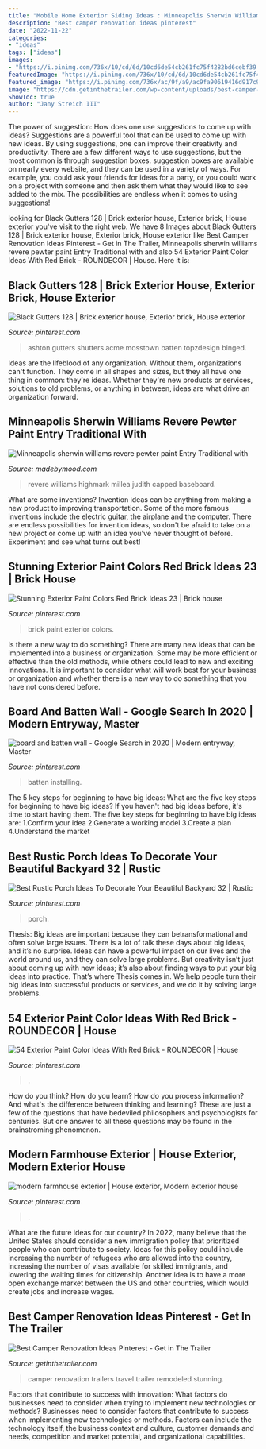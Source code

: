 ```yaml
---
title: "Mobile Home Exterior Siding Ideas : Minneapolis Sherwin Williams Revere Pewter Paint Entry Traditional With"
description: "Best camper renovation ideas pinterest"
date: "2022-11-22"
categories:
- "ideas"
tags: ["ideas"]
images:
- "https://i.pinimg.com/736x/10/cd/6d/10cd6de54cb261fc75f4282bd6cebf39.jpg"
featuredImage: "https://i.pinimg.com/736x/10/cd/6d/10cd6de54cb261fc75f4282bd6cebf39.jpg"
featured_image: "https://i.pinimg.com/736x/ac/9f/a9/ac9fa90619416d917c9d27aed3a4991f.jpg"
image: "https://cdn.getinthetrailer.com/wp-content/uploads/best-camper-renovation-ideas-pinterest_129212.jpg"
ShowToc: true
author: "Jany Streich III"
---
```



The power of suggestion: How does one use suggestions to come up with ideas?
Suggestions are a powerful tool that can be used to come up with new ideas. By using suggestions, one can improve their creativity and productivity. There are a few different ways to use suggestions, but the most common is through suggestion boxes. suggestion boxes are available on nearly every website, and they can be used in a variety of ways. For example, you could ask your friends for ideas for a party, or you could work on a project with someone and then ask them what they would like to see added to the mix. The possibilities are endless when it comes to using suggestions!

	

		
looking for Black Gutters 128 | Brick exterior house, Exterior brick, House exterior you've visit to the right web. We have 8 Images about Black Gutters 128 | Brick exterior house, Exterior brick, House exterior like Best Camper Renovation Ideas Pinterest - Get in The Trailer, Minneapolis sherwin williams revere pewter paint Entry Traditional with and also 54 Exterior Paint Color Ideas With Red Brick - ROUNDECOR | House. Here it is:
		
    
## Black Gutters 128 | Brick Exterior House, Exterior Brick, House Exterior

<img loading=lazy src="https://i.pinimg.com/736x/ac/9f/a9/ac9fa90619416d917c9d27aed3a4991f.jpg" onerror="this.onerror=null;this.src='https://tse4.mm.bing.net/th?id=OIP.R6QQdXiNnr6AnnC6GmiTZAHaJ3&amp;pid=15.1';" alt="Black Gutters 128 | Brick exterior house, Exterior brick, House exterior">

_Source: pinterest.com_

>ashton gutters shutters acme mosstown batten topzdesign binged. 

	

Ideas are the lifeblood of any organization. Without them, organizations can't function. They come in all shapes and sizes, but they all have one thing in common: they're ideas. Whether they're new products or services, solutions to old problems, or anything in between, ideas are what drive an organization forward.

    
## Minneapolis Sherwin Williams Revere Pewter Paint Entry Traditional With

<img loading=lazy src="https://madebymood.com/wp-content/uploads/2018/08/Minneapolis-sherwin-williams-revere-pewter-paint-Entry-Traditional-with-door-dealers-and-installers-dining-room-colors-600x900.jpg" onerror="this.onerror=null;this.src='https://tse3.mm.bing.net/th?id=OIP.a-4EUhJjZbHGqD4nO1zUCwHaLH&amp;pid=15.1';" alt="Minneapolis sherwin williams revere pewter paint Entry Traditional with">

_Source: madebymood.com_

>revere williams highmark millea judith capped baseboard. 

	

What are some inventions?
Invention ideas can be anything from making a new product to improving transportation. Some of the more famous inventions include the electric guitar, the airplane and the computer. There are endless possibilities for invention ideas, so don't be afraid to take on a new project or come up with an idea you've never thought of before. Experiment and see what turns out best!

    
## Stunning Exterior Paint Colors Red Brick Ideas 23 | Brick House

<img loading=lazy src="https://i.pinimg.com/736x/74/62/cc/7462cc15f9ec04c4f7a9a726cf70edae.jpg" onerror="this.onerror=null;this.src='https://tse2.mm.bing.net/th?id=OIP.rxUxtbowyM-7ysBC3vS4RwAAAA&amp;pid=15.1';" alt="Stunning Exterior Paint Colors Red Brick Ideas 23 | Brick house">

_Source: pinterest.com_

>brick paint exterior colors. 

	

Is there a new way to do something?
There are many new ideas that can be implemented into a business or organization. Some may be more efficient or effective than the old methods, while others could lead to new and exciting innovations. It is important to consider what will work best for your business or organization and whether there is a new way to do something that you have not considered before.

    
## Board And Batten Wall - Google Search In 2020 | Modern Entryway, Master

<img loading=lazy src="https://i.pinimg.com/736x/b0/67/ea/b067eae8508708eeb343fd1567734104.jpg" onerror="this.onerror=null;this.src='https://tse3.mm.bing.net/th?id=OIP.pFHR5dVbjOTw0-sOYjfMrAHaJ3&amp;pid=15.1';" alt="board and batten wall - Google Search in 2020 | Modern entryway, Master">

_Source: pinterest.com_

>batten installing. 

	

The 5 key steps for beginning to have big ideas: What are the five key steps for beginning to have big ideas?
If you haven't had big ideas before, it's time to start having them. The five key steps for beginning to have big ideas are: 1.Confirm your idea 2.Generate a working model 3.Create a plan 4.Understand the market 
    
## Best Rustic Porch Ideas To Decorate Your Beautiful Backyard 32 | Rustic

<img loading=lazy src="https://i.pinimg.com/736x/d7/99/83/d7998396ea019e6e6bc440b226fb14cc.jpg" onerror="this.onerror=null;this.src='https://tse2.mm.bing.net/th?id=OIP.At815tfxc2xA3qhsV301uQHaLH&amp;pid=15.1';" alt="Best Rustic Porch Ideas To Decorate Your Beautiful Backyard 32 | Rustic">

_Source: pinterest.com_

>porch. 

	

Thesis: Big ideas are important because they can betransformational and often solve large issues.
There is a lot of talk these days about big ideas, and it’s no surprise. Ideas can have a powerful impact on our lives and the world around us, and they can solve large problems. But creativity isn’t just about coming up with new ideas; it’s also about finding ways to put your big ideas into practice. That’s where Thesis comes in. We help people turn their big ideas into successful products or services, and we do it by solving large problems.

    
## 54 Exterior Paint Color Ideas With Red Brick - ROUNDECOR | House

<img loading=lazy src="https://i.pinimg.com/736x/0e/06/5d/0e065dfc01dfd32aab41142d4a050609.jpg" onerror="this.onerror=null;this.src='https://tse3.mm.bing.net/th?id=OIP.-VzXjgVyx5Hkf3rw2F-W6wHaKM&amp;pid=15.1';" alt="54 Exterior Paint Color Ideas With Red Brick - ROUNDECOR | House">

_Source: pinterest.com_

>. 

	

How do you think? How do you learn? How do you process information? And what's the difference between thinking and learning? These are just a few of the questions that have bedeviled philosophers and psychologists for centuries. But one answer to all these questions may be found in the brainstroming phenomenon.

    
## Modern Farmhouse Exterior | House Exterior, Modern Exterior House

<img loading=lazy src="https://i.pinimg.com/736x/10/cd/6d/10cd6de54cb261fc75f4282bd6cebf39.jpg" onerror="this.onerror=null;this.src='https://tse4.mm.bing.net/th?id=OIP.3UHrZbjKN8WhpIov9odIpgHaFC&amp;pid=15.1';" alt="modern farmhouse exterior | House exterior, Modern exterior house">

_Source: pinterest.com_

>. 

	

What are the future ideas for our country?
In 2022, many believe that the United States should consider a new immigration policy that prioritized people who can contribute to society. Ideas for this policy could include increasing the number of refugees who are allowed into the country, increasing the number of visas available for skilled immigrants, and lowering the waiting times for citizenship. Another idea is to have a more open exchange market between the US and other countries, which would create jobs and increase wages.

    
## Best Camper Renovation Ideas Pinterest - Get In The Trailer

<img loading=lazy src="https://cdn.getinthetrailer.com/wp-content/uploads/best-camper-renovation-ideas-pinterest_129212.jpg" onerror="this.onerror=null;this.src='https://tse1.mm.bing.net/th?id=OIP.9tFimGjW0xmgloFfzXQrggHaJ6&amp;pid=15.1';" alt="Best Camper Renovation Ideas Pinterest - Get in The Trailer">

_Source: getinthetrailer.com_

>camper renovation trailers travel trailer remodeled stunning. 

	

Factors that contribute to success with innovation: What factors do businesses need to consider when trying to implement new technologies or methods?
Businesses need to consider factors that contribute to success when implementing new technologies or methods. Factors can include the technology itself, the business context and culture, customer demands and needs, competition and market potential, and organizational capabilities.

